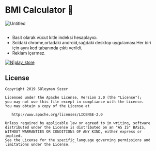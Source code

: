 # BMI Calculator 💪

![Untitled](https://user-images.githubusercontent.com/25854605/85202588-13210080-b310-11ea-8679-26b4c543b47a.gif)

## 
- Basit olarak vücut kitle indeksi hesaplayıcı.
- Soldaki chrome,ortadaki android,sağdaki desktop uygulaması.Her biri için aynı kod tabanında çıktı verildi.
- Reklam içermez.

[![N|play_store](https://user-images.githubusercontent.com/25854605/67431801-b12bc200-f5ed-11e9-9475-4ad1202ec2f1.png)](https://play.google.com/store/apps/details?id=com.patronusstudio.bmicalculator)

## License
```
Copyright 2019 Süleyman Sezer

Licensed under the Apache License, Version 2.0 (the "License");
you may not use this file except in compliance with the License.
You may obtain a copy of the License at

   http://www.apache.org/licenses/LICENSE-2.0

Unless required by applicable law or agreed to in writing, software
distributed under the License is distributed on an "AS IS" BASIS,
WITHOUT WARRANTIES OR CONDITIONS OF ANY KIND, either express or implied.
See the License for the specific language governing permissions and
limitations under the License.```

